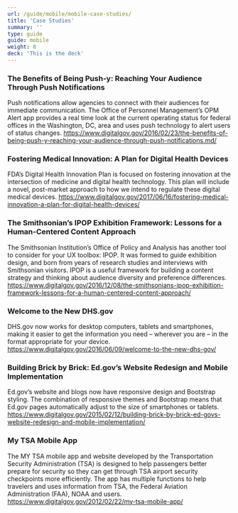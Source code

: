 ```yaml
---
url: /guide/mobile/mobile-case-studies/
title: 'Case Studies'
summary: ''
type: guide
guide: mobile
weight: 8
deck: 'This is the deck'
---
```


### The Benefits of Being Push-y: Reaching Your Audience Through Push Notifications
Push notifications allow agencies to connect with their audiences for immediate communication. The Office of Personnel Management’s OPM Alert app provides a real time look at the current operating status for federal offices in the Washington, DC, area and uses push technology to alert users of status changes.
https://www.digitalgov.gov/2016/02/23/the-benefits-of-being-push-y-reaching-your-audience-through-push-notifications.md/


### Fostering Medical Innovation: A Plan for Digital Health Devices
FDA’s Digital Health Innovation Plan is focused on fostering innovation at the intersection of medicine and digital health technology. This plan will include a novel, post-market approach to how we intend to regulate these digital medical devices.
https://www.digitalgov.gov/2017/06/16/fostering-medical-innovation-a-plan-for-digital-health-devices/


### The Smithsonian’s IPOP Exhibition Framework: Lessons for a Human-Centered Content Approach
The Smithsonian Institution’s Office of Policy and Analysis has another tool to consider for your UX toolbox: IPOP. It was formed to guide exhibition design, and born from years of research studies and interviews with Smithsonian visitors. IPOP is a useful framework for building a content strategy and thinking about audience diversity and preference differences.
https://www.digitalgov.gov/2016/12/08/the-smithsonians-ipop-exhibition-framework-lessons-for-a-human-centered-content-approach/


### Welcome to the New DHS.gov
DHS.gov now works for desktop computers, tablets and smartphones, making it easier to get the information you need – wherever you are – in the format appropriate for your device.
https://www.digitalgov.gov/2016/06/09/welcome-to-the-new-dhs-gov/


### Building Brick by Brick: Ed.gov’s Website Redesign and Mobile Implementation
Ed.gov’s website and blogs now have responsive design and Bootstrap styling. The combination of responsive themes and Bootstrap means that Ed.gov pages automatically adjust to the size of smartphones or tablets.
https://www.digitalgov.gov/2015/02/12/building-brick-by-brick-ed-govs-website-redesign-and-mobile-implementation/


### My TSA Mobile App
The MY TSA mobile app and website developed by the Transportation Security Administration (TSA) is designed to help passengers better prepare for security so they can get through TSA airport security checkpoints more efficiently. The app has multiple functions to help travelers and uses information from TSA, the Federal Aviation Administration (FAA), NOAA and users.
https://www.digitalgov.gov/2012/02/22/my-tsa-mobile-app/

